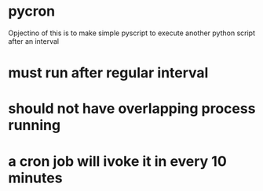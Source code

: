 # pycron

Opjectino of this is to make simple pyscript to 
execute another python script after an interval

# must run after regular interval 
# should not have overlapping process running
# a cron job will ivoke it in every 10 minutes
